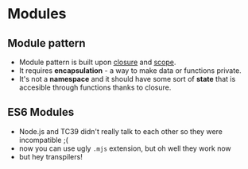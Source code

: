 # Modules

## Module pattern

- Module pattern is built upon [closure](./closure.md) and [scope](./scope.md).
- It requires **encapsulation** - a way to make data or functions private.
- It's not a **namespace** and it should have some sort of **state** that is
  accesible through functions thanks to closure.

## ES6 Modules

- Node.js and TC39 didn't really talk to each other so they were incompatible ;(
- now you can use ugly `.mjs` extension, but oh well they work now
- but hey transpilers!
